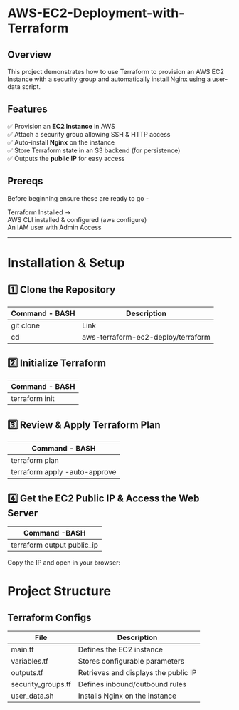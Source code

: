 # AWS-EC2-Deployment-with-Terraform

## Overview 
This project demonstrates how to use Terraform to provision an AWS EC2 Instance with a security group and automatically install Nginx using a user-data script. 

## Features 
:white_check_mark: Provision an **EC2 Instance** in AWS    
:white_check_mark: Attach a security group allowing SSH & HTTP access     
:white_check_mark: Auto-install **Nginx** on the instance    
:white_check_mark: Store Terraform state in an S3 backend (for persistence)     
:white_check_mark: Outputs the **public IP** for easy access    


## Prereqs
Before beginning ensure these are ready to go - 

Terraform Installed ->    
AWS CLI installed & configured (aws configure)     
An IAM user with Admin Access    

---

# Installation & Setup
## :one: Clone the Repository    
| Command - BASH | Description |
| --- | --- |
| git clone | Link |
| cd | aws-terraform-ec2-deploy/terraform |

## :two: Initialize Terraform    
| Command - BASH |
| --- | 
| terraform init | 

## :three: Review & Apply Terraform Plan    
| Command - BASH | 
| --- |
| terraform plan |
| terraform apply -auto-approve |

## :four: Get the EC2 Public IP & Access the Web Server
| Command -BASH | 
| --- | 
| terraform output public_ip |     

Copy the IP and open in your browser:    


# Project Structure
## Terraform Configs    

| File | Description |
| --- | --- |
| main.tf | Defines the EC2 instance |
| variables.tf | Stores configurable parameters |
| outputs.tf | Retrieves and displays the public IP |
| security_groups.tf | Defines inbound/outbound rules |
| user_data.sh | Installs Nginx on the instance |







